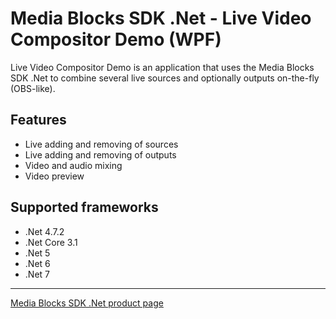 # Media Blocks SDK .Net - Live Video Compositor Demo (WPF)

Live Video Compositor Demo is an application that uses the Media Blocks SDK .Net to combine several live sources and optionally outputs on-the-fly (OBS-like).

## Features

- Live adding and removing of sources
- Live adding and removing of outputs
- Video and audio mixing
- Video preview

## Supported frameworks

- .Net 4.7.2
- .Net Core 3.1
- .Net 5
- .Net 6
- .Net 7

---

[Media Blocks SDK .Net product page](https://www.visioforge.com/media-blocks-sdk)
